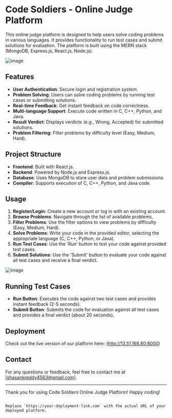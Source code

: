 # Code Soldiers - Online Judge Platform

This online judge platform is designed to help users solve coding problems in various languages. It provides functionality to run test cases and submit solutions for evaluation. The platform is built using the MERN stack (MongoDB, Express.js, React.js, Node.js).

![image](https://github.com/user-attachments/assets/51106594-3db1-44d4-afb2-0d0d326d5cb0)

## Features

- **User Authentication**: Secure login and registration system.
- **Problem Solving**: Users can solve coding problems by running test cases or submitting solutions.
- **Real-time Feedback**: Get instant feedback on code correctness.
- **Multi-language Support**: Execute code written in C, C++, Python, and Java.
- **Result Verdict**: Displays verdicts (e.g., Wrong, Accepted) for submitted solutions.
- **Problem Filtering**: Filter problems by difficulty level (Easy, Medium, Hard).

## Project Structure

- **Frontend**: Built with React.js.
- **Backend**: Powered by Node.js and Express.js.
- **Database**: Uses MongoDB to store user data and problem submissions.
- **Compiler**: Supports execution of C, C++, Python, and Java code.

## Usage

1. **Register/Login**: Create a new account or log in with an existing account.
2. **Browse Problems**: Navigate through the list of available problems.
3. **Filter Problems**: Use the filter options to view problems by difficulty (Easy, Medium, Hard).
4. **Solve Problems**: Write your code in the provided editor, selecting the appropriate language (C, C++, Python, or Java).
5. **Run Test Cases**: Use the 'Run' button to test your code against provided test cases.
6. **Submit Solutions**: Use the 'Submit' button to evaluate your code against all test cases and receive a final verdict.

![image](https://github.com/user-attachments/assets/5b7713fe-0512-400b-8521-b3579162a547)

## Running Test Cases

- **Run Button**: Executes the code against two test cases and provides instant feedback (2-5 seconds).
- **Submit Button**: Submits the code for evaluation against all test cases and provides a final verdict (about 20 seconds).

## Deployment

Check out the live version of our platform here: (http://13.51.168.80:8000)

## Contact

For any questions or feedback, feel free to contact me at [shasankreddy4563@gmail.com].

---

Thank you for using Code Soldiers Online Judge Platform! Happy coding!
```

Replace `https://your-deployment-link.com` with the actual URL of your deployed platform.
